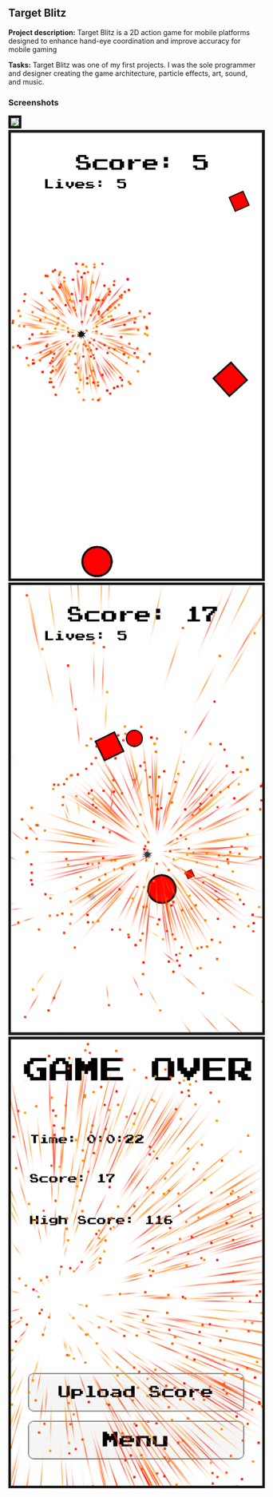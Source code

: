 ## Target Blitz

**Project description:** Target Blitz is a 2D action game for mobile platforms designed to enhance hand-eye coordination and improve accuracy for mobile gaming

**Tasks:** Target Blitz was one of my first projects. I was the sole programmer and designer creating the game architecture, particle effects, art, sound, and music.
### Screenshots

<img src="images/TargetBlitz/Gameplay.gif" border="5"/>
<img src="images/TargetBlitz/Screenshot_2.png" border="5"/>
<img src="images/TargetBlitz/Screenshot_3.png" border="5"/>
<img src="images/TargetBlitz/Screenshot_4.png" border="5"/>


